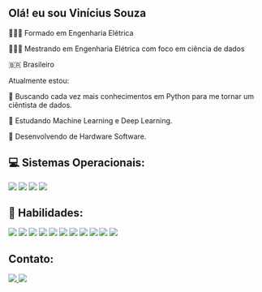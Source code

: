 ## Olá! eu sou Vinícius Souza
🧑🏻‍🎓 Formado em Engenharia Elétrica

🧑🏻‍🎓 Mestrando em Engenharia Elétrica com foco em ciência de dados

🇧🇷 Brasileiro

Atualmente estou:

🎯 Buscando cada vez mais conhecimentos em Python para me tornar um ciêntista de dados.

📖 Estudando Machine Learning e Deep Learning.

🔌 Desenvolvendo de Hardware Software.

## 💻 Sistemas Operacionais:
<div>
  <img src='https://img.shields.io/badge/Windows-0078D6?style=for-the-badge&logo=windows&logoColor=white'>
  <img src='https://img.shields.io/badge/Ubuntu-E95420?style=for-the-badge&logo=ubuntu&logoColor=white'>
  <img src='https://img.shields.io/badge/Linux_Mint-87CF3E?style=for-the-badge&logo=linux-mint&logoColor=white'>
  <img src='https://img.shields.io/badge/Android-3DDC84?style=for-the-badge&logo=android&logoColor=white'>
</div>

## 🚀 Habilidades:
<div>
  <img src='https://img.shields.io/badge/HTML5-E34F26?style=for-the-badge&logo=html5&logoColor=white'>
  <img src='https://img.shields.io/badge/CSS3-1572B6?style=for-the-badge&logo=css3&logoColor=white'>
  <img src='https://img.shields.io/badge/JavaScript-323330?style=for-the-badge&logo=javascript&logoColor=F7DF1E'>
  <img src='https://img.shields.io/badge/Node.js-43853D?style=for-the-badge&logo=node.js&logoColor=white'>
  <img src='https://img.shields.io/badge/React-20232A?style=for-the-badge&logo=react&logoColor=61DAFB'>
  <img src='https://img.shields.io/badge/Python-3776AB?style=for-the-badge&logo=python&logoColor=white'>
  <img src='https://img.shields.io/badge/C-00599C?style=for-the-badge&logo=c&logoColor=white'>
  <img src='https://img.shields.io/badge/C%2B%2B-00599C?style=for-the-badge&logo=c%2B%2B&logoColor=white'>  
  <img src='https://img.shields.io/badge/MySQL-00000F?style=for-the-badge&logo=mysql&logoColor=white'>
  <img src='https://img.shields.io/badge/PostgreSQL-316192?style=for-the-badge&logo=postgresql&logoColor=white'>
  <img src='https://img.shields.io/badge/MongoDB-4EA94B?style=for-the-badge&logo=mongodb&logoColor=white'>
</div>

## Contato:
<div>
  <a href='https://www.linkedin.com/in/vinicius-souza-8a778a6b/' target='_blank'>
    <img src='https://img.shields.io/badge/LinkedIn-0077B5?style=for-the-badge&logo=linkedin&logoColor=white' target='_blank'>
  </a> 
  <a href='mailto:vinicius.fersouza@gmail.com' target='_blank'>
    <img src='https://img.shields.io/badge/Gmail-D14836?style=for-the-badge&logo=gmail&logoColor=white' target='_blank'>
  </a>
</div>
